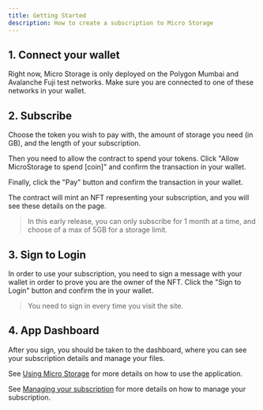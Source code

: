 ```yaml
---
title: Getting Started
description: How to create a subscription to Micro Storage
---
```


## 1. Connect your wallet

Right now, Micro Storage is only deployed on the Polygon Mumbai and Avalanche Fuji test networks. Make sure you are connected to one of these networks in your wallet.

## 2. Subscribe

Choose the token you wish to pay with, the amount of storage you need (in GB), and the length of your subscription.

Then you need to allow the contract to spend your tokens. Click "Allow MicroStorage to spend [coin]" and confirm the transaction in your wallet.

Finally, click the "Pay" button and confirm the transaction in your wallet.

The contract will mint an NFT representing your subscription, and you will see these details on the page.

> In this early release, you can only subscribe for 1 month at a time, and choose of a max of 5GB for a storage limit.

## 3. Sign to Login

In order to use your subscription, you need to sign a message with your wallet in order to prove you are the owner of the NFT. Click the "Sign to Login" button and confirm the in your wallet.

> You need to sign in every time you visit the site.

## 4. App Dashboard

After you sign, you should be taken to the dashboard, where you can see your subscription details and manage your files.

See [Using Micro Storage](/docs/3-using) for more details on how to use the application.

See [Managing your subscription](/docs/4-managing) for more details on how to manage your subscription.
